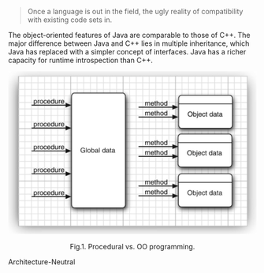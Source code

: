 


> Once a language is out in the field, the ugly reality of compatibility with existing code sets in.



The object-oriented features of Java are comparable to those of C++. 
The major difference between Java and C++ lies in multiple inheritance, which Java has replaced with a simpler concept of interfaces.
Java has a richer capacity for runtime introspection than C++.


<div style="text-align: center;">

![Fig.1. Procedural vs. OO programming](img/P-vs-OO.png)

</div>

<p style="text-align: center;">
Fig.1. Procedural vs. OO programming.
</p>


Architecture-Neutral